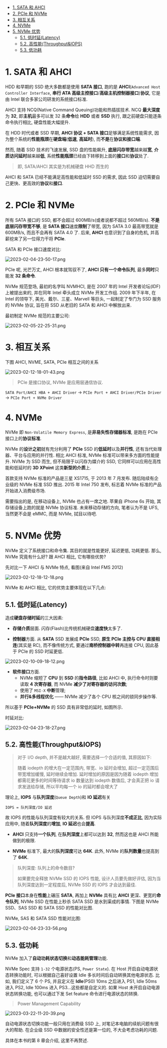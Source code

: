 
<!-- @import "[TOC]" {cmd="toc" depthFrom=1 depthTo=6 orderedList=false} -->

<!-- code_chunk_output -->

- [1. SATA 和 AHCI](#1-sata-和-ahci)
- [2. PCIe 和 NVMe](#2-pcie-和-nvme)
- [3. 相互关系](#3-相互关系)
- [4. NVMe](#4-nvme)
- [5. NVMe 优势](#5-nvme-优势)
  - [5.1. 低时延(Latency)](#51-低时延latency)
  - [5.2. 高性能(Throughput&IOPS)](#52-高性能throughputiops)
  - [5.3. 低功耗](#53-低功耗)

<!-- /code_chunk_output -->

# 1. SATA 和 AHCI

HDD 和早期的 SSD 绝大多数都是使用 **SATA 接口**, 跑的是 **AHCI**(`Advanced Host Controller Interface`, **串行 ATA 高级主控接口**/**高级主机控制器接口**)**协议**, 它是由 Intel 联合多家公司研发的系统接口标准.

AHCI 支持 NCQ(Native Command Queuing)功能和热插拔技术. NCQ **最大深度**为 **32**, 即**主机**最多可以发 32 条**命令**给 **HDD** 或者 **SSD** 执行, 跟之前硬盘只能逐条命令执行相比, 硬盘性能大幅提升.

在 HDD 时代或者 SSD 早期, **AHCI 协议 + SATA 接口**足够满足系统性能需求, 因为整个系统的**性能瓶颈**在**硬盘端**(**低速**, **高延时**), 而**不是**在**协议和接口端**.

然而, 随着 SSD 技术的飞速发展, SSD 盘的性能飙升, **底层闪存带宽**越来越**宽**, **介质访问延时**越来越**低**, 系统**性能瓶颈**已经由下转移到上面的**接口**和**协议**处了.

> 即, SATA/AHCI 其实是为机械硬盘 HHD 而生的

AHCI 和 SATA 已经不能满足高性能和低延时 SSD 的需求, 因此 SSD 迫切需要自己更快、更高效的**协议**和**接口**.

# 2. PCIe 和 NVMe

所有 SATA 接口的 SSD, 都不会超过 600MB/s(或者说都不超过 560MB/s). **不是底层闪存带宽不够**, 是 **SATA 接口**速度**限制**了带宽, 因为 SATA 3.0 最高带宽就是 600MB/s, 而且不会再有 SATA 4.0 了. 后来, **AHCI** 也意识到了自身的危机, 并高薪挖来了另一位得力干将 **PCIe**.

SATA 和 PCIe 接口速度对比:

![2023-02-04-23-50-17.png](./images/2023-02-04-23-50-17.png)

PCIe 呢, 光芒万丈, AHCI 根本就驾驭不了, **AHCI 只有一个命令队列**, 最多**同时**只能发 **32 条命令**.

NVMe 规范登场, 最初的名字叫 NVMHCI, 是在 2007 年的 Intel 开发者论坛(IDF)上被提出来的, 并在同年 Intel 牵头成立 NVMe 开发工作组. 2009 年下半年, 在 Intel 的领导下, 美光、戴尔、三星、Marvell 等巨头, 一起制定了专门为 SSD 服务的 NVMe 协议, 旨在将 SSD 从老旧的 SATA 和 AHCI 中解放出来.

最初制定 NVMe 规范的主要公司:

![2023-02-05-22-25-31.png](./images/2023-02-05-22-25-31.png)

# 3. 相互关系

下图 AHCI, NVME, SATA, PCIe 相互之间的关系

![2023-02-12-18-01-43.png](./images/2023-02-12-18-01-43.png)

> PCIe 是接口协议, NVMe 是应用层通信协议.

`SATA Port/AHCI HBA + AHCI Driver` -> `PCIe Port + AHCI Driver/PCIe Driver` -> `PCIe Port + NVMe Driver`

# 4. NVMe

NVMe 即 `Non-Volatile Memory Express`, 是**非易失性存储器标准**, 是跑在 PCIe 接口上的**协议标准**.

NVMe 的**设计之初**就有充分利用了 **PCIe** SSD 的**低延时**以及**并行性**, 还有当代处理器、平台与应用的并行性. 相比 AHCI 标准, NVMe 标准可以带来多方面的性能提升. NVMe 为 SSD 而生, 但不局限于以闪存为媒介的 SSD, 它同样可以应用在高性能和低延时的 **3D XPoint** 这类**新型的介质**上.

首款支持 NVMe 标准的产品是三星 XS1715, 于 2013 年 7 月发布. 随后陆续有企业级的 NVMe 标准 SSD 推出. 2015 年 Intel 750 发布, 标志着 NVMe 标准的产品开始进入消费级市场.

需要指出的是, 在移动设备上, NVMe 也占有一席之地. 苹果自 iPhone 6s 开始, 其存储设备上跑的就是 NVMe 协议标准. 未来移动存储的方向, 笔者认为不是 UFS, 当然更不会是 eMMC, 而是 NVMe, 拭目以待吧.

# 5. NVMe 优势

NVMe 定义了系统接口和命令集. 其目的就是性能更好, 延迟更低, 功耗更低. 那么, NVMe 究竟有什么好? 跟 AHCI 相比, 它有哪些优势?

先对比一下 AHCI 与 NVMe 特点, 看图(来自 Intel FMS 2012)

![2023-02-12-18-12-18.png](./images/2023-02-12-18-12-18.png)

NVMe 和 AHCI 相比, 它的优势主要体现在以下几点:

## 5.1. 低时延(Latency)

造成**硬盘存储时延**的三大因素:

* **存储介质**层面. 闪存(Flash)比传统机械硬盘**速度快**太多了.

* **控制器**方面. 从 **SATA** SSD 发展成 **PCIe** SSD, **原生 PCIe 主控与 CPU 直接相连**(其实是 RC), 而不像传统方式, 要通过**南桥控制器中转**再连接 CPU, 因此基于 PCIe 的 SSD 时延更低.

![2023-02-10-09-18-12.png](./images/2023-02-10-09-18-12.png)

* **软件接口**方面.
  * NVMe 缩短了 **CPU** 到 **SSD** 的**指令路径**, 比如 AHCI 中, 执行命令时则要读取 **4 次寄存器**, 而 NVMe **减少了对寄存器的访问次数**;
  * 使用了 `MSI-X` **中断**管理;
  * **并行&多线程优化** —— NVMe 减少了各个 CPU 核之间的锁同步操作等.

所以基于 **PCIe+NVMe** 的 SSD 具有非常低的延时, 如图所示.

时延对比:

![2023-02-04-23-18-27.png](./images/2023-02-04-23-18-27.png)

## 5.2. 高性能(Throughput&IOPS)

> 对于 I/O depth, 并不是越大越好, 需要选择一个合适的值, 其原因如下:
>
> 随着 iodepth 的增大在一定范围内, 带宽、io 延时会增加, 超过一定范围后带宽增加缓慢, 延时继续会增加. 延时增加的原因是因为随着 iodepth 增加都需花更多的时间等待请求 io 数量达到 iodepth 数值后, 才会真正把 io 请求发送给存储, 所以平均每一个 io 的延时都会增大了

理论上, **IOPS** 与**队列深度**(`Queue Depth`)和 **IO 延迟**有关

`IOPS = 队列深度/IO 延迟`

故 IOPS 的性能与队列深度有较大的关系. 但 IOPS 与队列深度**不成正比**, 因为实际应用中, 随着**队列深度**的**增加**, **IO 延迟**也会**提高**.

* **AHCI** 只支持**一个队列**, 在**队列深度**上都可以达到 **32**, 然而这也是 AHCI 所能做到的极限.

* **NVMe** 标准下, 最大的**队列深度**可达 **64K**. 此外, NVMe 的**队列数量**也提高到了 **64K**.

> 队列深度: 队列上的命令数目?
>
> 如果要完全释放 NVMe SSD 的 IOPS 性能, 设计人员要先做好评估, 因为当队列深度达到一定程度后, NVMe SSD 的 IOPS 才会达到最佳.

**PCIe 接口**本身在**性能**上碾压 **SATA**, 再加上 **NVMe** 具有比 **AHCI** 更深、更宽的**命令队列**, NVMe SSD 在性能上秒杀 SATA SSD 是水到渠成的事情. 下图是 NVMe SSD、SAS SSD 和 SATA SSD 的性能对比图.

NVMe, SAS 和 SATA SSD 性能对比图:

![2023-02-04-23-33-56.png](./images/2023-02-04-23-33-56.png)

## 5.3. 低功耗

NVMe 加入了**自动功耗状态切换**和**动态能耗管理**功能.

NVMe Spec 支持 `1-32` 个电源状态(PS, `Power State`). 在 Host 开启自动电源状态转换功能时, 可以根据自己喜好设置 Idle 多长时间后自动转换其他电源状态. 比如, 我们定义了 6 个 PS, 并且定义在 **Idle**(PS0) 10ms 之后进入 PS1, Idle 50ms 进入 PS2,  Idle 100ms 进入 PS3…这些都是自定义的. 如果 Host 未开启自动电源状态转换功能, 也可以通过下发 Set feature 命令进行电源状态的转换.

> Power Management Capability

![2023-03-22-11-20-39.png](./images/2023-03-22-11-20-39.png)

自动电源状态切换功能一般只用在消费级 SSD 上, 对笔记本电脑的续航问题有很大的帮助. 在企业级 SSD 中数据的安全性还是第一位的, 不大会考虑功耗的问题.

具体在本书的第 8 章会介绍, 这里不再赘述.

